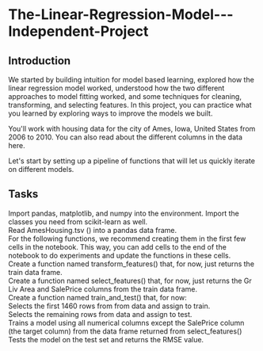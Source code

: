 # The-Linear-Regression-Model---Independent-Project

## Introduction<br />
We started by building intuition for model based learning, explored how the linear regression model worked, understood how the two different approaches to model fitting worked, and some techniques for cleaning, transforming, and selecting features. In this project, you can practice what you learned by exploring ways to improve the models we built.

You'll work with housing data for the city of Ames, Iowa, United States from 2006 to 2010. You can also read about the different columns in the data here.

Let's start by setting up a pipeline of functions that will let us quickly iterate on different models.

## Tasks<br />
Import pandas, matplotlib, and numpy into the environment. Import the classes you need from scikit-learn as well.<br />
Read AmesHousing.tsv () into a pandas data frame.<br />
For the following functions, we recommend creating them in the first few cells in the notebook. This way, you can add cells to the end of the notebook to do experiments and update the functions in these cells.<br />
Create a function named transform_features() that, for now, just returns the train data frame.<br />
Create a function named select_features() that, for now, just returns the Gr Liv Area and SalePrice columns from the train data frame.<br />
Create a function named train_and_test() that, for now:<br />
Selects the first 1460 rows from from data and assign to train.<br />
Selects the remaining rows from data and assign to test.<br />
Trains a model using all numerical columns except the SalePrice column (the target column) from the data frame returned from select_features()<br />
Tests the model on the test set and returns the RMSE value.<br />
